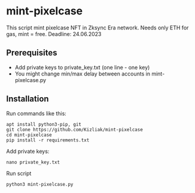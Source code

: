 # mint-pixelcase
This script mint pixelcase NFT in Zksync Era network. Needs only ETH for gas, mint = free. Deadline: 24.06.2023

## Prerequisites

- Add private keys to private_key.txt (one line - one key)
- You might change min/max delay between accounts in mint-pixelcase.py

## Installation

Run commands like this:

```
apt install python3-pip, git
git clone https://github.com/Kizliak/mint-pixelcase
cd mint-pixelcase
pip install -r requirements.txt
```

Add private keys:

```
nano private_key.txt
```

Run script
```
python3 mint-pixelcase.py
```
